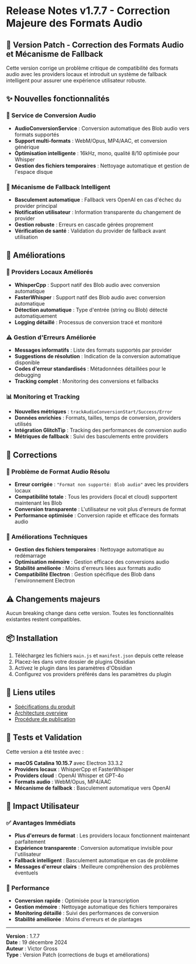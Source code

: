 # Release Notes v1.7.7 - Correction Majeure des Formats Audio

## 🚀 Version Patch - Correction des Formats Audio et Mécanisme de Fallback

Cette version corrige un problème critique de compatibilité des formats audio avec les providers locaux et introduit un système de fallback intelligent pour assurer une expérience utilisateur robuste.

## ✨ Nouvelles fonctionnalités

### 🎵 Service de Conversion Audio
- **AudioConversionService** : Conversion automatique des Blob audio vers formats supportés
- **Support multi-formats** : WebM/Opus, MP4/AAC, et conversion générique
- **Optimisation intelligente** : 16kHz, mono, qualité 8/10 optimisée pour Whisper
- **Gestion des fichiers temporaires** : Nettoyage automatique et gestion de l'espace disque

### 🔄 Mécanisme de Fallback Intelligent
- **Basculement automatique** : Fallback vers OpenAI en cas d'échec du provider principal
- **Notification utilisateur** : Information transparente du changement de provider
- **Gestion robuste** : Erreurs en cascade gérées proprement
- **Vérification de santé** : Validation du provider de fallback avant utilisation

## 🔧 Améliorations

### 🎯 Providers Locaux Améliorés
- **WhisperCpp** : Support natif des Blob audio avec conversion automatique
- **FasterWhisper** : Support natif des Blob audio avec conversion automatique
- **Détection automatique** : Type d'entrée (string ou Blob) détecté automatiquement
- **Logging détaillé** : Processus de conversion tracé et monitoré

### ⚠️ Gestion d'Erreurs Améliorée
- **Messages informatifs** : Liste des formats supportés par provider
- **Suggestions de résolution** : Indication de la conversion automatique disponible
- **Codes d'erreur standardisés** : Métadonnées détaillées pour le debugging
- **Tracking complet** : Monitoring des conversions et fallbacks

### 📊 Monitoring et Tracking
- **Nouvelles métriques** : `trackAudioConversionStart/Success/Error`
- **Données enrichies** : Formats, tailles, temps de conversion, providers utilisés
- **Intégration GlitchTip** : Tracking des performances de conversion audio
- **Métriques de fallback** : Suivi des basculements entre providers

## 🐛 Corrections

### 🎵 Problème de Format Audio Résolu
- **Erreur corrigée** : `"Format non supporté: Blob audio"` avec les providers locaux
- **Compatibilité totale** : Tous les providers (local et cloud) supportent maintenant les Blob
- **Conversion transparente** : L'utilisateur ne voit plus d'erreurs de format
- **Performance optimisée** : Conversion rapide et efficace des formats audio

### 🔧 Améliorations Techniques
- **Gestion des fichiers temporaires** : Nettoyage automatique au redémarrage
- **Optimisation mémoire** : Gestion efficace des conversions audio
- **Stabilité améliorée** : Moins d'erreurs liées aux formats audio
- **Compatibilité Electron** : Gestion spécifique des Blob dans l'environnement Electron

## ⚠️ Changements majeurs

Aucun breaking change dans cette version. Toutes les fonctionnalités existantes restent compatibles.

## 📦 Installation

1. Téléchargez les fichiers `main.js` et `manifest.json` depuis cette release
2. Placez-les dans votre dossier de plugins Obsidian
3. Activez le plugin dans les paramètres d'Obsidian
4. Configurez vos providers préférés dans les paramètres du plugin

## 🔗 Liens utiles

- [Spécifications du produit](rules/product-spec.md)
- [Architecture overview](rules/architecture-overview.md)
- [Procédure de publication](rules/release_procedure.md)

## 🧪 Tests et Validation

Cette version a été testée avec :
- **macOS Catalina 10.15.7** avec Electron 33.3.2
- **Providers locaux** : WhisperCpp et FasterWhisper
- **Providers cloud** : OpenAI Whisper et GPT-4o
- **Formats audio** : WebM/Opus, MP4/AAC
- **Mécanisme de fallback** : Basculement automatique vers OpenAI

## 🎯 Impact Utilisateur

### ✅ Avantages Immédiats
- **Plus d'erreurs de format** : Les providers locaux fonctionnent maintenant parfaitement
- **Expérience transparente** : Conversion automatique invisible pour l'utilisateur
- **Fallback intelligent** : Basculement automatique en cas de problème
- **Messages d'erreur clairs** : Meilleure compréhension des problèmes éventuels

### 🚀 Performance
- **Conversion rapide** : Optimisée pour la transcription
- **Gestion mémoire** : Nettoyage automatique des fichiers temporaires
- **Monitoring détaillé** : Suivi des performances de conversion
- **Stabilité améliorée** : Moins d'erreurs et de plantages

---

**Version** : 1.7.7  
**Date** : 19 décembre 2024  
**Auteur** : Victor Gross  
**Type** : Version Patch (corrections de bugs et améliorations)
